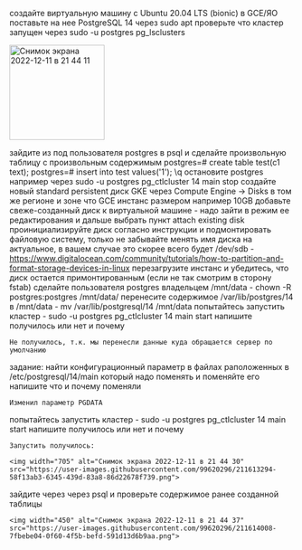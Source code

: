 создайте виртуальную машину c Ubuntu 20.04 LTS (bionic) в GCE/ЯО
поставьте на нее PostgreSQL 14 через sudo apt
проверьте что кластер запущен через sudo -u postgres pg_lsclusters

   <img width="168" alt="Снимок экрана 2022-12-11 в 21 44 11" src="https://user-images.githubusercontent.com/99620296/211612374-55dc6adb-835d-4c96-ba83-d025e0664b13.png">

зайдите из под пользователя postgres в psql и сделайте произвольную таблицу с произвольным содержимым
postgres=# create table test(c1 text);
postgres=# insert into test values('1');
\q
остановите postgres например через sudo -u postgres pg_ctlcluster 14 main stop
создайте новый standard persistent диск GKE через Compute Engine -> Disks в том же регионе и зоне что GCE инстанс размером например 10GB
добавьте свеже-созданный диск к виртуальной машине - надо зайти в режим ее редактирования и дальше выбрать пункт attach existing disk
проинициализируйте диск согласно инструкции и подмонтировать файловую систему, только не забывайте менять имя диска на актуальное, в вашем случае это скорее всего будет /dev/sdb - https://www.digitalocean.com/community/tutorials/how-to-partition-and-format-storage-devices-in-linux
перезагрузите инстанс и убедитесь, что диск остается примонтированным (если не так смотрим в сторону fstab)
сделайте пользователя postgres владельцем /mnt/data - chown -R postgres:postgres /mnt/data/
перенесите содержимое /var/lib/postgres/14 в /mnt/data - mv /var/lib/postgresql/14 /mnt/data
попытайтесь запустить кластер - sudo -u postgres pg_ctlcluster 14 main start
напишите получилось или нет и почему

    Не получилось, т.к. мы перенесли данные куда обращается сервер по умолчанию

задание: найти конфигурационный параметр в файлах раположенных в /etc/postgresql/14/main который надо поменять и поменяйте его
напишите что и почему поменяли

    Изменил параметр PGDATA

попытайтесь запустить кластер - sudo -u postgres pg_ctlcluster 14 main start
напишите получилось или нет и почему

    Запустить получилось:

    <img width="705" alt="Снимок экрана 2022-12-11 в 21 44 30" src="https://user-images.githubusercontent.com/99620296/211613294-58f13ab3-6345-439d-83a8-86d22678f739.png">

зайдите через через psql и проверьте содержимое ранее созданной таблицы

    <img width="450" alt="Снимок экрана 2022-12-11 в 21 44 37" src="https://user-images.githubusercontent.com/99620296/211614008-7fbebe04-0f60-4f5b-befd-591d13d6b9aa.png">

